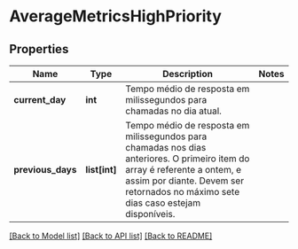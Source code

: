 # AverageMetricsHighPriority

## Properties
Name | Type | Description | Notes
------------ | ------------- | ------------- | -------------
**current_day** | **int** | Tempo médio de resposta em milissegundos para chamadas no dia atual. | 
**previous_days** | **list[int]** | Tempo médio de resposta em milissegundos para chamadas nos dias anteriores. O primeiro item do array é referente a ontem, e assim por diante. Devem ser retornados no máximo sete dias caso estejam disponíveis. | 

[[Back to Model list]](../README.md#documentation-for-models) [[Back to API list]](../README.md#documentation-for-api-endpoints) [[Back to README]](../README.md)

